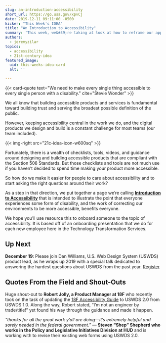 ```yaml
---
slug: an-introduction-accessibility
short_url: https://go.usa.gov/xpvCj
date: 2019-12-11 09:11:00 -0500
kicker: "This Week's IDEA"
title: "An Introduction to Accessibility"
summary: 'This week, we&#39;re taking at look at how to reframe our approach to encouraging others to build with accessibility&#46;'
authors:
  - jeremyzilar
topics:
  - accessibility
  - 21st-century-idea
featured_image:
  uid: this-weeks-idea-card
  alt: ''

---
```


{{< card-quote text="We need to make every single thing accessible to every single person with a disability." cite="Stevie Wonder" >}}

We all know that building accessible products and services is fundamental toward building trust and serving the broadest possible definition of the public.

However, keeping accessibility central in the work we do, and the digital products we design and build is a constant challenge for most teams (our team included).

{{< img-right src="21c-idea-icon-w600sq" >}}

Fortunately, there is a wealth of checklists, tools, videos, and guidance around designing and building accessible products that are compliant with the Section 508 Standards. But those checklists and tools are not much use if you haven’t decided to spend time making your product more accessible.

So how do we make it easier for people to care about accessibility and to start asking the right questions around their work?

As a step in that direction, we put together a page we’re calling [**Introduction to Accessibility**](https://digital.gov/resources/intro-accessibility/) that is intended to illustrate the point that everyone experiences some form of disability, and the work of correcting our environments to be more accessible, benefits everyone.

We hope you’ll use resource this to onboard someone to the topic of accessibility. It is based off of an onboarding presentation that we do for each new employee here in the Technology Transformation Services.

## Up Next

**December 19**: Please join Dan Williams, U.S. Web Design System (USWDS) product lead, as he wraps up 2019 with a special talk dedicated to answering the hardest questions about USWDS from the past year. [Register](https://digital.gov/event/2019/12/19/uswds-december-monthly-call/)

## Quotes From the Field and Shout-Outs

Huge shout-out to **Robert Jolly, a Product Manager at 18F** who recently took on the task of updating the [18F Accessibility Guide](https://accessibility.18f.gov/) to USWDS 2.0 from USWDS 1.0. Along the way, Robert stated, “I’m not an engineer by trade/title!” yet found his way through the guidance and made it happen.

_“thanks for all the great work y’all are doing—it’s extremely helpful and sorely needed in the federal government.”_ — **Steven “Shep” Shepherd who works in the Policy and Legislative Initiatives Division at HUD** and is working with to revise their existing web forms using USWDS 2.0.
